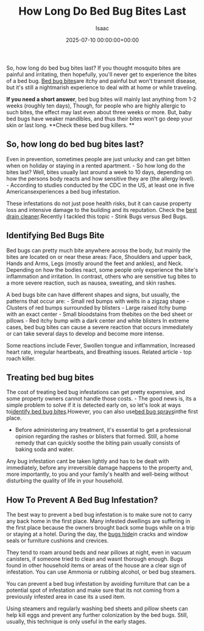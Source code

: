 ﻿---
title: How Long Do Bed Bug Bites Last
description: So, how long do bed bug bites last? If you thought mosquito bites are painful and irritating, then hopefully, you'll never get to experience the bites of a...
slug: /how-long-do-bed-bug-bites-last/
date: 2025-07-10 00:00:00+00:00
lastmod: 2025-07-10 00:00:00+03:00
author: Isaac
categories:
- Bed Bugs
- Guide
tags:
- bed-bugs
- bed
- bug
layout: post
---

So, how long do bed bug bites last? If you thought mosquito bites are painful and irritating, then hopefully, you'll never get to experience the bites of a bed bug. [Bed bug bites](https://nysipm.cornell.edu/whats-bugging-you/[bed-bugs](https://pestpolicy.com/bed-bug-bites-vs-mosquito-bites/)/bed-bug-faqs///#2)are itchy and painful but won't transmit disease, but it's still a nightmarish experience to deal with at home or while traveling.

**If you need a short answer**, bed bug bites will mainly last anything from 1-2 weeks (roughly ten days), Though, for people who are highly allergic to such bites, the effect may last even about three weeks or more. But, baby bed bugs have weaker mandibles, and thus their bites won't go deep your skin or last long. **Check these bed bug killers. **

##  So, how long do bed bug bites last?

Even in prevention, sometimes people are just unlucky and can get bitten when on holiday or staying in a rented apartment. - So how long do the bites last? Well, bites usually last around a week to 10 days, depending on how the persons body reacts and how sensitive they are (the allergy level). - According to studies conducted by the CDC in the US, at least one in five Americansexperiences a bed bug infestation.

These infestations do not just pose health risks, but it can cause property loss and intensive damage to the building and its reputation. Check the [best drain cleaner](https://pestpolicy.com/best-drain-cleaner//).Recently I tackled this topic - Stink Bugs versus Bed Bugs.

##  Identifying Bed Bugs Bite

Bed bugs can pretty much bite anywhere across the body, but mainly the bites are located on or near these areas: Face, Shoulders and upper back, Hands and Arms, Legs (mostly around the feet and ankles), and Neck. Depending on how the bodies react, some people only experience the bite's inflammation and irritation. In contrast, others who are sensitive tug bites to a more severe reaction, such as nausea, sweating, and skin rashes.

A bed bugs bite can have different shapes and signs, but usually, the patterns that occur are: - Small red bumps with welts in a zigzag shape - Clusters of red bumps surrounded by blisters - Large raised itchy bump with an exact center - Small bloodstains from thebites on the bed sheet or pillows - Red itchy bump with a dark center and white blisters In extreme cases, bed bug bites can cause a severe reaction that occurs immediately or can take several days to develop and become more intense.

Some reactions include Fever, Swollen tongue and inflammation, Increased heart rate, irregular heartbeats, and Breathing issues. Related article - top roach killer.

##  Treating bed bug bites

The cost of treating bed bug infestations can get pretty expensive, and some property owners cannot handle those costs. - The good news is, its a simple problem to solve if it is detected early on, so let's look at ways to[identify bed bug bites](https://pestpolicy.com/can-bed-bugs-live-in-your-skin/).However, you can also use[bed bug sprays](https://pestpolicy.com/best-bed-bug-spray/)inthe first place.

- Before administering any treatment, it's essential to get a professional opinion regarding the rashes or blisters that formed. Still, a home remedy that can quickly soothe the biting pain usually consists of baking soda and water.

Any bug infestation cant be taken lightly and has to be dealt with immediately, before any irreversible damage happens to the property and, more importantly, to you and your family's health and well-being without disturbing the quality of life in your household.

##  How To Prevent A Bed Bug Infestation?

The best way to prevent a bed bug infestation is to make sure not to carry any back home in the first place. Many infested dwellings are suffering in the first place because the owners brought back some bugs while on a trip or staying at a hotel. During the day, the [bugs hide](https://pestpolicy.com/where-do-bed-bugs-hide/)in cracks and window seals or furniture cushions and crevices.

They tend to roam around beds and near pillows at night, even in vacuum canisters, if someone tried to clean and wasnt thorough enough. Bugs found in other household items or areas of the house are a clear sign of infestation. You can use Ammonia or rubbing alcohol, or bed bug steamers.

You can prevent a bed bug infestation by avoiding furniture that can be a potential spot of infestation and make sure that its not coming from a previously infested area in case its a used item.

Using steamers and regularly washing bed sheets and pillow sheets can help kill eggs and prevent any further colonization by the bed bugs. Still, usually, this technique is only useful in the early stages.

